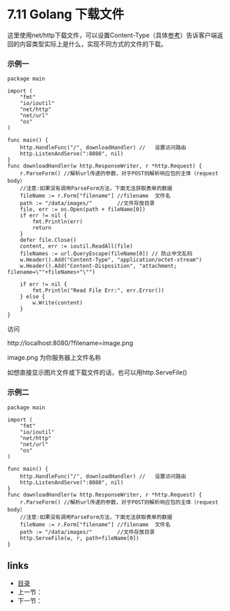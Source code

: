 # 7.11 Golang 下载文件

这里使用net/http下载文件，可以设置Content-Type（具体[参考](https://developer.mozilla.org/en-US/docs/Web/HTTP/Basics_of_HTTP/MIME_types)）告诉客户端返回的内容类型实际上是什么，实现不同方式的文件的下载。

### 示例一

```
package main

import (
	"fmt"
	"io/ioutil"
	"net/http"
	"net/url"
	"os"
)

func main() {
	http.HandleFunc("/", downloadHandler) //   设置访问路由
	http.ListenAndServe(":8080", nil)
}
func downloadHandler(w http.ResponseWriter, r *http.Request) {
	r.ParseForm() //解析url传递的参数，对于POST则解析响应包的主体（request body）
	//注意:如果没有调用ParseForm方法，下面无法获取表单的数据
	fileName := r.Form["filename"] //filename  文件名
	path := "/data/images/"        //文件存放目录
	file, err := os.Open(path + fileName[0])
	if err != nil {
		fmt.Println(err)
		return
	}
	defer file.Close()
	content, err := ioutil.ReadAll(file)
	fileNames := url.QueryEscape(fileName[0]) // 防止中文乱码
	w.Header().Add("Content-Type", "application/octet-stream")
	w.Header().Add("Content-Disposition", "attachment; filename=\""+fileNames+"\"")

	if err != nil {
		fmt.Println("Read File Err:", err.Error())
	} else {
		w.Write(content)
	}
}

```

访问

http://localhost:8080/?filename=image.png

image.png 为你服务器上文件名称

如想直接显示图片文件或下载文件的话，也可以用http.ServeFile()

### 示例二

```
package main

import (
	"fmt"
	"io/ioutil"
	"net/http"
	"net/url"
	"os"
)

func main() {
	http.HandleFunc("/", downloadHandler) //   设置访问路由
	http.ListenAndServe(":8080", nil)
}
func downloadHandler(w http.ResponseWriter, r *http.Request) {
	r.ParseForm() //解析url传递的参数，对于POST则解析响应包的主体（request body）
	//注意:如果没有调用ParseForm方法，下面无法获取表单的数据
	fileName := r.Form["filename"] //filename  文件名
	path := "/data/images/"        //文件存放目录
    http.ServeFile(w, r, path+fileName[0])
}

```



## links

- [目录](/zh/preface.md)
- 上一节：
- 下一节：

